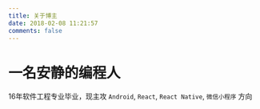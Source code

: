 ```yaml
---
title: 关于博主
date: 2018-02-08 11:21:57
comments: false
---
```


# 一名安静的编程人

16年软件工程专业毕业，现主攻 `Android`, `React`, `React Native`, `微信小程序` 方向